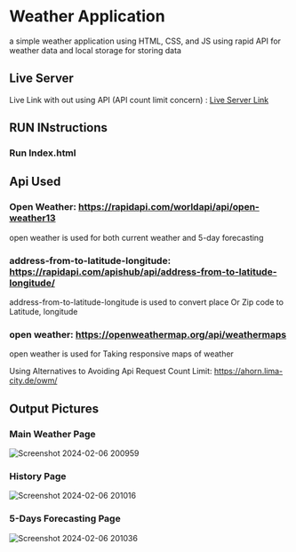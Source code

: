# Weather Application
a simple weather application using HTML, CSS, and JS using rapid API for weather data and local storage for storing data 


## Live Server

Live Link with out using API (API count limit concern) : [Live Server Link](https://65c30611ff21fa302e3280c6--exquisite-sawine-168527.netlify.app/)


## RUN INstructions


### Run Index.html


## Api Used

### Open Weather: https://rapidapi.com/worldapi/api/open-weather13

open weather is used for both current weather and 5-day forecasting

### address-from-to-latitude-longitude: https://rapidapi.com/apishub/api/address-from-to-latitude-longitude/

address-from-to-latitude-longitude is used to convert place Or Zip code to Latitude, longitude

### open weather: https://openweathermap.org/api/weathermaps
open weather is used for Taking responsive maps of weather

Using Alternatives to Avoiding Api Request Count Limit: https://ahorn.lima-city.de/owm/

## Output Pictures

### Main Weather Page
![Screenshot 2024-02-06 200959](https://github.com/kasyap2807/Weather-Application/assets/125851796/f700b28b-5446-43be-ad01-0593d866d329)
### History Page
![Screenshot 2024-02-06 201016](https://github.com/kasyap2807/Weather-Application/assets/125851796/4991dfea-5317-40b2-913c-24e33431eacc)
### 5-Days Forecasting Page
![Screenshot 2024-02-06 201036](https://github.com/kasyap2807/Weather-Application/assets/125851796/155fa544-f142-494b-82a0-9efe5d818864)



